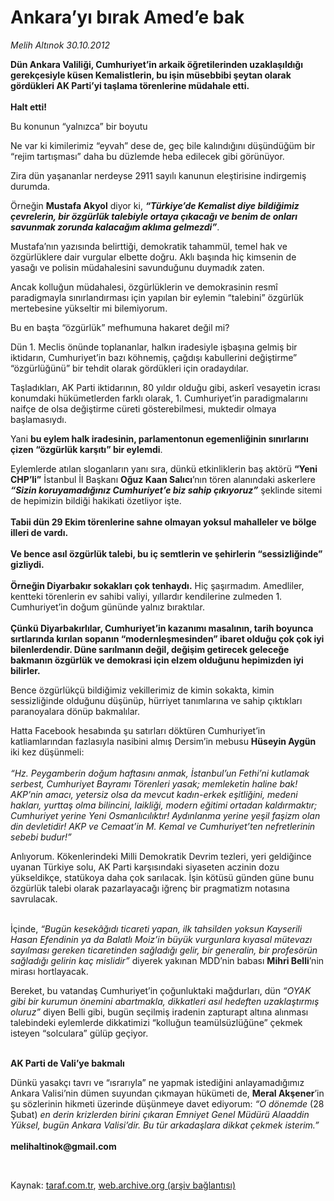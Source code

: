 # Ankara’yı bırak Amed’e bak

*Melih Altınok 30.10.2012*

<div class="yazi"><p><b>Dün Ankara Valiliği, Cumhuriyet’in arkaik öğretilerinden uzaklaşıldığı gerekçesiyle küsen Kemalistlerin, bu işin müsebbibi şeytan olarak gördükleri AK Parti’yi taşlama törenlerine müdahale etti.<br/><br/></b><b>Halt etti!</b></p>
<p>Bu konunun “yalnızca” bir boyutu</p>
<p>Ne var ki kimilerimiz “eyvah” dese de, geç bile kalındığını düşündüğüm bir “rejim tartışması” daha bu düzlemde heba edilecek gibi görünüyor.</p>
<p>Zira dün yaşananlar nerdeyse 2911 sayılı kanunun eleştirisine indirgemiş durumda.</p>
<p>Örneğin <b>Mustafa Akyol</b> diyor ki, <b><i>“Türkiye’de Kemalist diye bildiğimiz çevrelerin, bir özgürlük talebiyle ortaya çıkacağı ve benim de onları savunmak zorunda kalacağım aklıma gelmezdi”</i></b>. </p>
<p>Mustafa’nın yazısında belirttiği, demokratik tahammül, temel hak ve özgürlüklere dair vurgular elbette doğru. Aklı başında hiç kimsenin de yasağı ve polisin müdahalesini savunduğunu duymadık zaten.</p>
<p>Ancak kolluğun müdahalesi, özgürlüklerin ve demokrasinin resmî paradigmayla sınırlandırması için yapılan bir eylemin “talebini” özgürlük mertebesine yükseltir mi bilemiyorum.</p>
<p>Bu en başta “özgürlük” mefhumuna hakaret değil mi?</p>
<p>Dün 1. Meclis önünde toplananlar, halkın iradesiyle işbaşına gelmiş bir iktidarın, Cumhuriyet’in bazı köhnemiş, çağdışı kabullerini değiştirme” “özgürlüğünü” bir tehdit olarak gördükleri için oradaydılar. </p>
<p>Taşladıkları, AK Parti iktidarının, 80 yıldır olduğu gibi, askerî vesayetin icrası konumdaki hükümetlerden farklı olarak, 1. Cumhuriyet’in paradigmalarını naifçe de olsa değiştirme cüreti gösterebilmesi, muktedir olmaya başlamasıydı.</p>
<p>Yani <b>bu eylem halk iradesinin, parlamentonun egemenliğinin sınırlarını çizen “özgürlük karşıtı” bir eylemdi</b>.</p>
<p>Eylemlerde atılan sloganların yanı sıra, dünkü etkinliklerin baş aktörü <b>“Yeni CHP’li”</b> İstanbul İl Başkanı <b>Oğuz Kaan Salıcı</b>’nın tören alanındaki askerlere <b><i>“Sizin koruyamadığınız Cumhuriyet’e biz sahip çıkıyoruz”</i></b> şeklinde sitemi de hepimizin bildiği hakikati özetliyor işte.<br/><br/><b>Tabii dün 29 Ekim törenlerine sahne olmayan yoksul mahalleler ve bölge illeri de vardı.<br/><br/></b><b>Ve bence asıl özgürlük talebi, bu iç semtlerin ve şehirlerin “sessizliğinde” gizliydi.<br/><br/></b><b>Örneğin Diyarbakır sokakları çok tenhaydı.</b> Hiç şaşırmadım. Amedliler, kentteki törenlerin ev sahibi valiyi, yıllardır kendilerine zulmeden 1. Cumhuriyet’in doğum gününde yalnız bıraktılar. <br/><br/><b>Çünkü Diyarbakırlılar, Cumhuriyet’in kazanımı masalının, tarih boyunca sırtlarında kırılan sopanın “modernleşmesinden” ibaret olduğu çok çok iyi bilenlerdendir. Düne sarılmanın değil, değişim getirecek geleceğe bakmanın özgürlük ve demokrasi için elzem olduğunu hepimizden iyi bilirler.</b></p>
<p>Bence özgürlükçü bildiğimiz vekillerimiz de kimin sokakta, kimin sessizliğinde olduğunu düşünüp, hürriyet tanımlarına ve sahip çıktıkları paranoyalara dönüp bakmalılar.</p>
<p>Hatta Facebook hesabında şu satırları döktüren Cumhuriyet’in katliamlarından fazlasıyla nasibini almış Dersim’in mebusu <b>Hüseyin Aygün</b> iki kez düşünmeli:<br/><br/><i>“Hz. Peygamberin doğum haftasını anmak, İstanbul’un Fethi’ni kutlamak serbest, Cumhuriyet Bayramı Törenleri yasak; memleketin haline bak! AKP’nin amacı, yetersiz olsa da mevcut kadın-erkek eşitliğini, medeni hakları, yurttaş olma bilincini, laikliği, modern eğitimi ortadan kaldırmaktır; Cumhuriyet yerine Yeni Osmanlıcılıktır! Aydınlanma yerine yeşil faşizm olan din devletidir! AKP ve Cemaat’in M. Kemal ve Cumhuriyet’ten nefretlerinin sebebi budur!”</i></p>
<p>Anlıyorum. Kökenlerindeki Milli Demokratik Devrim tezleri, yeri geldiğince uyanan Türkiye solu, AK Parti karşısındaki siyaseten aczinin dozu yükseldikçe, statükoya daha çok sarılacak. İşin kötüsü günden güne bunu özgürlük talebi olarak pazarlayacağı iğrenç bir pragmatizm notasına savrulacak.</p>
<p> <br/>İçinde, <i>“Bugün kesekâğıdı ticareti yapan, ilk tahsilden yoksun Kayserili Hasan Efendinin ya da Balatlı Moiz’in büyük vurgunlara kıyasal mütevazı sayılması gereken ticaretinden sağladığı gelir, bir generalin, bir profesörün sağladığı gelirin kaç mislidir”</i> diyerek yakınan MDD’nin babası <b>Mihri Belli</b>’nin mirası hortlayacak.</p>
<p>Bereket, bu vatandaş Cumhuriyet’in çoğunluktaki mağdurları, dün <i>“OYAK gibi bir kurumun önemini abartmakla, dikkatleri asıl hedeften uzaklaştırmış oluruz”</i> diyen Belli gibi, bugün seçilmiş iradenin zapturapt altına alınması talebindeki eylemlerde dikkatimizi “kolluğun teamülsüzlüğüne” çekmek isteyen “solculara” gülüp geçiyor.</p>
<p><b><br/>AK Parti de Vali’ye bakmalı</b></p>
<p>Dünkü yasakçı tavrı ve “ısrarıyla” ne yapmak istediğini anlayamadığımız Ankara Valisi’nin dümen suyundan çıkmayan hükümeti de, <b>Meral Akşener</b>’in şu sözlerinin hikmeti üzerinde düşünmeye davet ediyorum: <i>“O dönemde</i> (28 Şubat) <i>en derin krizlerden</i> <i>birini çıkaran Emniyet Genel Müdürü Alaaddin Yüksel, bugün Ankara Valisi’dir. Bu tür arkadaşlara dikkat çekmek isterim.”<br/><br/></i><b>melihaltinok@gmail.com</b></p>
<p> </p>
</div>

Kaynak: [taraf.com.tr](http://www.taraf.com.tr/melih-altinok/makale-ankara-yi-birak-amed-e-bak.htm), [web.archive.org (arşiv bağlantısı)](http://web.archive.org/web/20131114190618/http://www.taraf.com.tr/melih-altinok/makale-ankara-yi-birak-amed-e-bak.htm)
